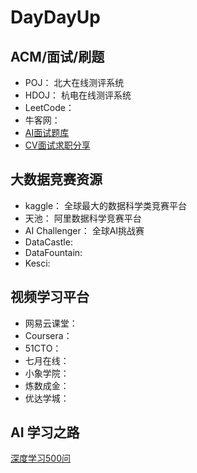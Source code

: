 # DayDayUp

## ACM/面试/刷题
- POJ： 北大在线测评系统
- HDOJ： 杭电在线测评系统
- LeetCode：
- 牛客网：
- [AI面试题库](https://www.julyedu.com/question/index/type/1)
- [CV面试求职分享](http://www.julyedu.com/video/play/128)

## 大数据竞赛资源
- kaggle： 全球最大的数据科学类竞赛平台
- 天池： 阿里数据科学竞赛平台
- AI Challenger： 全球AI挑战赛
- DataCastle:
- DataFountain:
- Kesci:

## 视频学习平台
- 网易云课堂：
- Coursera：
- 51CTO：
- 七月在线：
- 小象学院：
- 炼数成金：
- 优达学城：


## AI 学习之路
[深度学习500问](https://github.com/scutan90/DeepLearning-500-questions)
